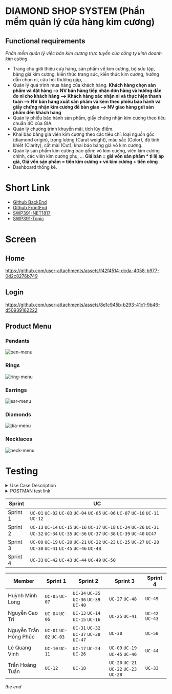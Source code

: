 # **DIAMOND SHOP SYSTEM** (Phần mềm quản lý cửa hàng kim cương)

## Functional requirements

_Phần mềm quản lý việc bán kim cương trực tuyến của công ty kinh doanh kim cương_

- Trang chủ giới thiệu cửa hàng, sản phẩm về kim cương, bộ sưu tập, bảng giá kim cương, kiến thức trang sức, kiến thức kim cương, hướng dẫn chọn ni, câu hỏi thường gặp, …
- Quản lý quá trình mua hàng của khách hàng.
  **Khách hàng chọn sản phẩm và đặt hàng --> NV bán hàng tiếp nhận đơn hàng và hướng dẫn đo ni cho khách hàng --> Khách hàng xác nhận ni và thực hiện thanh toán --> NV bán hàng xuất sản phẩm và kèm theo phiếu bảo hành và giấy chứng nhận kim cương để bàn giao --> NV giao hàng gửi sản phẩm đến khách hàng**
- Quản lý phiếu bảo hành sản phẩm, giấy chứng nhận kim cương theo tiêu chuẩn 4C của GIA.
- Quản lý chương trình khuyến mãi, tích lũy điểm.
- Khai báo bảng giá viên kim cương theo các tiêu chí: loại nguồn gốc (diamond origin), trọng lượng (Carat weight), màu sắc (Color), độ tinh khiết (Clarity), cắt mài (Cut); khai báo bảng giá vỏ kim cương.
- Quản lý sản phẩm kim cương bao gồm: vỏ kim cương, viên kim cương chính, các viên kim cương phụ, ...
  **Giá bán = giá vốn sản phẩm \* tỉ lệ áp giá, Giá vốn sản phẩm = tiền kim cương + vỏ kim cương + tiền công**
- Dashboard thống kê.

# Short Link

- [Github BackEnd](https://github.com/devnguyen0111/SWP391-DSS-BE)
- [Github FrontEnd](https://github.com/devnguyen0111/SWP391-DiamondShopSystem)
- [SWP391-NET1817](https://docs.google.com/spreadsheets/d/1kO166hgUD31-DIYq5_fsoDtkX_Ifbo-Fclt_xM124Bg/edit?gid=0#gid=0)
- [SWP391-Topic](https://docs.google.com/spreadsheets/d/1kO166hgUD31-DIYq5_fsoDtkX_Ifbo-Fclt_xM124Bg/edit?gid=2063864594#gid=2063864594)

# Screen

## Home

https://github.com/user-attachments/assets/f42f4514-dcda-4058-b977-0d2c8276b749

## Login

https://github.com/user-attachments/assets/8e1c945b-b293-41c1-9b46-d50939162222

## Product Menu
### Pendants
![pen-menu](https://github.com/user-attachments/assets/cc84050b-20f7-4307-888e-b9d113fbe715)
### Rings
![ring-menu](https://github.com/user-attachments/assets/dc6db33f-c509-4641-8ec3-49019a61ed33)
### Earrings
![ear-menu](https://github.com/user-attachments/assets/3f1ed7d1-bf0c-4880-a8cb-d54945e2e89e)
### Diamonds
![dia-menu](https://github.com/user-attachments/assets/e10f9490-d53c-4ef4-b103-737a47a01f92)
### Necklaces
![neck-menu](https://github.com/user-attachments/assets/acaed5c2-5d74-4a3e-9c90-9c28724624fa)

# Testing
<details>
<summary>Use Case Description</summary>
 
| ID     | Use Case                                   | Actors               | Use Case Description                                                                 |
|--------|--------------------------------------------|----------------------|--------------------------------------------------------------------------------------|
| UC-01  | Register an account                        | Guest                | The system enables guests to create a new user account.                              |
| UC-02  | Login                                      | Registered Users     | Registered Users can log in to the system.                                           |
| UC-03  | Logout                                     | Registered Users     | Registered Users can log out of the system.                                          |
| UC-04  | Forget password                            | Registered Users     | Registered Users can reset password if they forget their current password.           |
| UC-05  | View Homepage                              | Customer             | Customers can access the homepage.                                                   |
| UC-06  | Browse diamond product                     | Customer             | Customers can browse available diamond products.                                     |
| UC-07  | View detailed product description          | Customer             | Customers can see detailed information about a specific product.                     |
| UC-09  | View Feedback                              | Customer             | Customers can check feedback from other users.                                       |
| UC-10  | View educational resources                 | Customer             | Customers can access educational materials related to diamonds.                      |
| UC-11  | View FAQs                                  | Customer             | Customers can read frequently asked questions.                                       |
| UC-12  | Manage profile                             | Customer             | Customers can view and update their profile details.                                 |
| UC-13  | View cart                                  | Customer             | Customers can view items in the shopping cart.                                       |
| UC-14  | Add to cart                                | Customer             | Customers can add a product to the shopping cart.                                    |
| UC-15  | Update cart                                | Customer             | Customers can update items in the shopping cart.                                     |
| UC-16  | Delete cart                                | Customer             | Customers can remove items from the shopping cart.                                   |
| UC-17  | Create Order                               | Customer             | Customers can create an order based on their products (inside cart or instantly buy) |
| UC-18  | Update order                               | Customer             | Customers can modify an existing order.                                              |
| UC-19  | Cancel order                               | Customer             | Customers can cancel an existing order.                                              |
| UC-20  | View wishlist                              | Customer             | Customers can view items in the wishlist.                                            |
| UC-21  | Add to wishlist                            | Customer             | Customers can add a product to the wishlist.                                         |
| UC-22  | Update wishlist                            | Customer             | Customers can modify items in the wishlist.                                          |
| UC-23  | Remove wishlist item                       | Customer             | Customers can remove items from the wishlist.                                        |
| UC-24  | Confirm order's item info                  | Customer             | Customers can confirm information of items before placing an order.                  |
| UC-25  | Receive vouchers                           | Customer             | Customers can receive discount vouchers.                                             |
| UC-26  | Proceed to payment                         | Customer             | Customers can make a payment for an order.                                           |
| UC-27  | Track order status and shipment updates    | Customer             | Customers can track the status of an order and shipment updates.                     |
| UC-28  | View orders history                        | Customer             | Customers can view the history of past orders.                                       |
| UC-30  | Review Product                             | Customer             | Customers can submit a review for a product.                                         |
| UC-31  | Choose payment method                      | Customer             | Customers can select a payment method for an order.                                  |
| UC-32  | Choose shipping method                     | Customer             | Customers can select a shipping method for an order.                                 |
| UC-33  | Assist customer                            | Sales Staff          | Sales staff can assist customers with their purchases through email.                 |
| UC-34  | Assign order                               | Sales Staff / Manager| Sales staff / Managers can assign orders to specific delivery staff / Sale Staff.    |
| UC-35  | View list of assigned order                | Delivery Staff / Sale Staff | Sales staff/Delivery Staff can view a list of orders assigned by their Manager/ Sale Staff. |
| UC-36  | View customer's order details              | Delivery Staff / Sale Staff | Sales staff and Delivery Staff can view detailed information of a customer's order. |
| UC-37  | Request Cancel order permission            | Delivery Staff / Sale Staff | Sales staff and Delivery Staff can request permission to cancel an order from their Manager. |
| UC-38  | View assigned deliveries                   | Delivery Staff       | Delivery staff can check deliveries assigned to them.                                |
| UC-39  | Confirm delivered order                    | Delivery Staff       | Delivery staff can confirm the order that has already been delivered to customer; therefore, change the status of order. |
| UC-40  | View all sale staff                        | Manager              | Managers can view the list of all sale staff members to assign.                      |
| UC-41  | Send GIA                                   | Manager / Sale Staff | Managers and Sale Staff send the GIA for the diamond of the specific order.          |
| UC-42  | Create a product                           | Manager              | Managers can create a new product in the system.                                     |
| UC-43  | Update information of a product            | Manager              | Managers can update details of a product.                                            |
| UC-44  | Disable a product                          | Admin                | Admin can disable a product from being available.                                    |
| UC-45  | Cancel order                               | Manager              | Managers can cancel a customer's order.                                              |
| UC-46  | Approve/Reject Cancel order permission     | Manager              | Managers can approve or reject the request from sales and delivery staff.            |
| UC-47  | View created orders                        | Manager              | Managers can view the list of all customer orders that have just been created.       |
| UC-48  | Print warranty card                        | Manager / Sale Staff | Managers and Sale Staff can generate and print a warranty card.                      |
| UC-49  | Manage dashboard                           | Admin                | Admins can manage the dashboard of the system.                                       |
| UC-50  | Disable a user                             | Admin                | Admins can disable a customer account.                                               |
</details>

<details>
<summary>POSTMAN test link</summary>
Hồng Phúc: https://documenter.getpostman.com/view/34783658/2sA3kUFMCi
Minh Long: 
</details>
 
| Sprint | UC |
| --- | --- |
| Sprint 1 | `UC-01` `UC-02` `UC-03` `UC-04` `UC-05` `UC-06` `UC-07` `UC-10` `UC-11` `UC-12` |
| Sprint 2 | `UC-13` `UC-14` `UC-15` `UC-16` `UC-17` `UC-18` `UC-24` `UC-26` `UC-31` `UC-32` `UC-34` `UC-35` `UC-36` `UC-37` `UC-38` `UC-39` `UC-40` `UC47` |
| Sprint 3 | `UC-09` `UC-19` `UC-20` `UC-21` `UC-22` `UC-23` `UC-25` `UC-27` `UC-28` `UC-30` `UC-41` `UC-45` `UC-46` `UC-48` |
| Sprint 4 | `UC-33` `UC-42` `UC-43` `UC-44` `UC-49` `UC-50` |

| Member | Sprint 1 | Sprint 2 | Sprint 3 | Sprint 4 |
| --- | --- | --- | --- | --- |
| Huỳnh Minh Long |`UC-05` `UC-07` | `UC-34` `UC-35` `UC-36` `UC-39` `UC-40` | `UC-27` `UC-48` | `UC-49` |
| Nguyễn Cao Trí | `UC-04` `UC-06` | `UC-13` `UC-14` `UC-15` `UC-16` | `UC-25` `UC-41` | `UC-42` `UC-43` |
| Nguyễn Trần Hồng Phúc | `UC-01` `UC-02` `UC-03` | `UC-31` `UC-32` `UC-37` `UC-38` `UC-47` | `UC-30` | `UC-50` |
| Lê Quang Vinh | `UC-10` `UC-11` | `UC-17` `UC-24` `UC-26` | `UC-09` `UC-19` `UC-45` `UC-46` | `UC-44` |
| Trần Hoàng Tuấn | `UC-12` | `UC-18` | `UC-20` `UC-21` `UC-22` `UC-23` `UC-28` | `UC-33` |

_the end_
